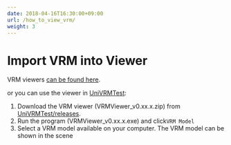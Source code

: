 ```yaml
---
date: 2018-04-16T16:30:00+09:00
url: /how_to_view_vrm/
weight: 3
---
```


# Import VRM into Viewer

VRM viewers [can be found here](/vrm/vrm_applications#viewer).

or you can use the viewer in [UniVRMTest](https://github.com/vrm-c/UniVRMTest/):

1. Download the VRM viewer (VRMViewer_v0.xx.x.zip) from [UniVRMTest/releases](https://github.com/vrm-c/UniVRMTest/releases).
2. Run the program (VRMViewer_v0.xx.x.exe) and click``VRM Model``
3. Select a VRM model available on your computer. The VRM model can be shown in the scene

